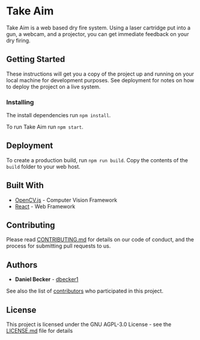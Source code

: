 # Take Aim

Take Aim is a web based dry fire system. Using a laser cartridge put into a gun, a webcam, and a projector, you can get immediate feedback on your dry firing. 

## Getting Started

These instructions will get you a copy of the project up and running on your local machine for development purposes. See deployment for notes on how to deploy the project on a live system.


### Installing

The install dependencies run `npm install`.

To run Take Aim run `npm start`.


## Deployment

To create a production build, run `npm run build`. Copy the contents of the `build` folder to your web host. 

## Built With

* [OpenCV.js](https://docs.opencv.org/3.4/d5/d10/tutorial_js_root.html) - Computer Vision Framework
* [React](https://reactjs.org/) - Web Framework

## Contributing

Please read [CONTRIBUTING.md](https://gist.github.com/PurpleBooth/b24679402957c63ec426) for details on our code of conduct, and the process for submitting pull requests to us.

## Authors

* **Daniel Becker** - [dbecker1](https://github.com/dbecker1)

See also the list of [contributors](https://github.com/your/project/contributors) who participated in this project.

## License

This project is licensed under the GNU AGPL-3.0 License - see the [LICENSE.md](LICENSE.md) file for details

